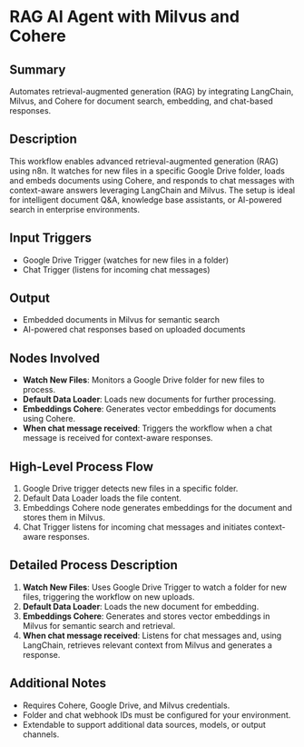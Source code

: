 # RAG AI Agent with Milvus and Cohere

## Summary
Automates retrieval-augmented generation (RAG) by integrating LangChain, Milvus, and Cohere for document search, embedding, and chat-based responses.

## Description
This workflow enables advanced retrieval-augmented generation (RAG) using n8n. It watches for new files in a specific Google Drive folder, loads and embeds documents using Cohere, and responds to chat messages with context-aware answers leveraging LangChain and Milvus. The setup is ideal for intelligent document Q&A, knowledge base assistants, or AI-powered search in enterprise environments.

## Input Triggers
- Google Drive Trigger (watches for new files in a folder)
- Chat Trigger (listens for incoming chat messages)

## Output
- Embedded documents in Milvus for semantic search
- AI-powered chat responses based on uploaded documents

## Nodes Involved
- **Watch New Files**: Monitors a Google Drive folder for new files to process.
- **Default Data Loader**: Loads new documents for further processing.
- **Embeddings Cohere**: Generates vector embeddings for documents using Cohere.
- **When chat message received**: Triggers the workflow when a chat message is received for context-aware responses.

## High-Level Process Flow
1. Google Drive trigger detects new files in a specific folder.
2. Default Data Loader loads the file content.
3. Embeddings Cohere node generates embeddings for the document and stores them in Milvus.
4. Chat Trigger listens for incoming chat messages and initiates context-aware responses.

## Detailed Process Description
1. **Watch New Files**: Uses Google Drive Trigger to watch a folder for new files, triggering the workflow on new uploads.
2. **Default Data Loader**: Loads the new document for embedding.
3. **Embeddings Cohere**: Generates and stores vector embeddings in Milvus for semantic search and retrieval.
4. **When chat message received**: Listens for chat messages and, using LangChain, retrieves relevant context from Milvus and generates a response.

## Additional Notes
- Requires Cohere, Google Drive, and Milvus credentials.
- Folder and chat webhook IDs must be configured for your environment.
- Extendable to support additional data sources, models, or output channels.
